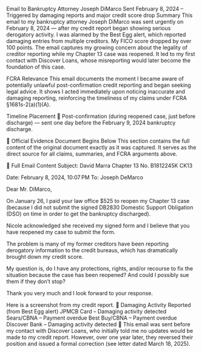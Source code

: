 Email to Bankruptcy Attorney Joseph DiMarco
Sent February 8, 2024 – Triggered by damaging reports and major credit score drop
Summary
This email to my bankruptcy attorney Joseph DiMarco was sent urgently on February 8, 2024 — after my credit report began showing serious derogatory activity. I was alarmed by the Best Egg alert, which reported damaging entries from multiple creditors. My FICO score dropped by over 100 points. The email captures my growing concern about the legality of creditor reporting while my Chapter 13 case was reopened. It led to my first contact with Discover Loans, whose misreporting would later become the foundation of this case.

FCRA Relevance
This email documents the moment I became aware of potentially unlawful post-confirmation credit reporting and began seeking legal advice. It shows I acted immediately upon noticing inaccurate and damaging reporting, reinforcing the timeliness of my claims under FCRA §1681s-2(a)(1)(A).

Timeline Placement
🔵 Post-confirmation (during reopened case, just before discharge) — sent one day before the February 9, 2024 bankruptcy discharge.

📄 Official Evidence Document Begins Below
This section contains the full content of the original document exactly as it was captured. It serves as the direct source for all claims, summaries, and FCRA arguments above.

📧 Full Email Content
Subject: David Marra Chapter 13 No. B1812245K CK13

Date: February 8, 2024, 10:07 PM
To: Joseph DeMarco

Dear Mr. DiMarco,

On January 26, I paid your law office $525 to reopen my Chapter 13 case (because I did not submit the signed DB2830 Domestic Support Obligation (DSO) on time in order to get the bankruptcy discharged).

Nicole acknowledged she received my signed form and I believe that you have reopened my case to submit the form.

The problem is many of my former creditors have been reporting derogatory information to the credit bureaus, which has dramatically brought down my credit score.

My question is, do I have any protections, rights, and/or recourse to fix the situation because the case has been reopened? And could I possibly sue them if they don’t stop?

Thank you very much and I look forward to your response.

Here is a screenshot from my credit report.
🚨 Damaging Activity Reported (from Best Egg alert)
JPMCB Card – Damaging activity detected
Sears/CBNA – Payment overdue
Best Buy/CBNA – Payment overdue
Discover Bank – Damaging activity detected
📎 This email was sent before my contact with Discover Loans, who initially told me no updates would be made to my credit report. However, over one year later, they reversed their position and issued a formal correction (see letter dated March 18, 2025).
